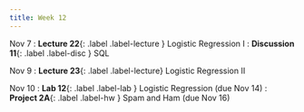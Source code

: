 ```yaml
---
title: Week 12
---
```


Nov 7
: **Lecture 22**{: .label .label-lecture } Logistic Regression I
: **Discussion 11**{: .label .label-disc } SQL

Nov 9
: **Lecture 23**{: .label .label-lecture} Logistic Regression II

Nov 10
: **Lab 12**{: .label .label-lab } Logistic Regression (due Nov 14)
: **Project 2A**{: .label .label-hw } Spam and Ham (due Nov 16)
